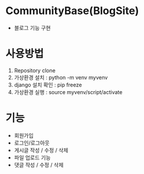 # CommunityBase(BlogSite)
- 블로그 기능 구현

# 사용방법
1. Repository clone
2. 가상환경 설치 : python -m venv myvenv
3. django 설치 확인 : pip freeze
4. 가상환경 실행 : source myvenv/script/activate

# 기능
- 회원가입
- 로그인/로그아웃
- 게시글 작성 / 수정 / 삭제
- 파일 업로드 기능
- 댓글 작성 / 수정 / 삭제
